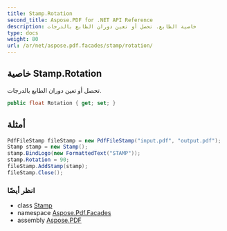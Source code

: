 ```yaml
---
title: Stamp.Rotation
second_title: Aspose.PDF for .NET API Reference
description: خاصية الطابع. تحصل أو تعين دوران الطابع بالدرجات
type: docs
weight: 80
url: /ar/net/aspose.pdf.facades/stamp/rotation/
---
```

## خاصية Stamp.Rotation

تحصل أو تعين دوران الطابع بالدرجات.

```csharp
public float Rotation { get; set; }
```

## أمثلة

```csharp
PdfFileStamp fileStamp = new PdfFileStamp("input.pdf", "output.pdf");
Stamp stamp = new Stamp();
stamp.BindLogo(new FormattedText("STAMP"));
stamp.Rotation = 90;
fileStamp.AddStamp(stamp);
fileStamp.Close();
```

### انظر أيضًا

* class [Stamp](../)
* namespace [Aspose.Pdf.Facades](../../../aspose.pdf.facades/)
* assembly [Aspose.PDF](../../../)